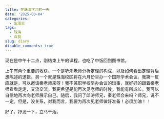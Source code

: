 ```yaml
---
title: 在珠海学习的一天
date: '2025-03-04'
categories:
  - 生活志
tags:
  - 珠海
  - 自我
slug: diary
disable_comments: true
---
```


现在是中午十二点，刚结束上午的课程，也吃了中饭回到图书馆。

上午有两个重要的收获。一个是听朱老师分析定理的构成，以及如何看出定理背后想陈述的逻辑。另一个就是珠海校区将在六月份举办一个国际学术会议。我第一反应就是，可以邀请秦老师来呀！我不兼职学校举办会议的琐事，就好好的跟着秦老师看看走走，交流交流。我更希望是能再次见老师的时候，我能有所成长，我可以自信地再次向老师展示自己。随后，我问了邱涛师兄，秦老师会来吗？师兄，说不一定。但是，没关系，对我而言，我要为再次见老师做好准备！必须加油！！

好了，抒发一下，立马干活。
